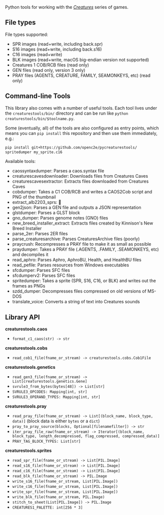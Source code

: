 Python tools for working with the [_Creatures_](https://creatures.wiki/) series of games.

## File types

File types supported:
- SPR images (read+write, including back.spr)
- S16 images (read+write, including back.s16)
- C16 images (read+write)
- BLK images (read+write, macOS big-endian version not supported)
- Creatures 1 COB/RCB files (read only)
- GEN files (read only, version 3 only)
- PRAY files (AGENTS, CREATURE, FAMILY, SEAMONKEYS, etc) (read only)

## Command-line Tools

This library also comes with a number of useful tools. Each tool lives under
the `creaturestools/bin/` directory and can be run like `python creaturestools/bin/$toolname.py`.

Some (eventually, all) of the tools are also configured as entry points, which
means you can `pip install` this repository and then use them immediately, e.g.:

```bash
pip install git+https://github.com/openc2e/pycreaturestools/
spritedumper my_sprite.c16
```

Available tools:
- caossyntaxdumper: Parses a caos.syntax file
- creaturescavesdownloader: Downloads files from Creatures Caves
- creaturescavesextractor: Extracts files downloaded from Creatures Caves
- cobdumper: Takes a C1 COB/RCB and writes a CAOS2Cob script and PNG of the thumbnail
- extract_alb2203_sprs: 👀
- gen2json: Parses a GEN file and outputs a JSON representation
- glstdumper: Parses a GLST block
- gno_dumper: Parses genome notes (GNO) files
- new_breed_installer_extract: Extracts files created by Kinnison's New Breed Installer
- parse_2er: Parses 2ER files
- parse_creaturesarchive: Parses CreaturesArchive files (poorly)
- praycrush: Recompresses a PRAY file to make it as small as possible
- praydumper: Takes a PRAY file (.AGENTS, .FAMILY, .SEAMONKEYS, etc) and decompiles it
- read_aphro: Parses Aphro, AphroBU, Health, and HealthBU files
- read_pefile: Parses resources from Windows executables
- sfcdumper: Parses SFC files
- sfcdumperv2: Parses SFC files
- spritedumper: Takes a sprite (SPR, S16, C16, or BLK) and writes out the frames as PNGs
- szdd_dumper: Decompresses files compressed on old versions of MS-DOS
- translate_voice: Converts a string of text into Creatures sounds

## Library API

**creaturestools.caos**
- `format_c1_caos(str) -> str`

**creaturestools.cobs**
- `read_cob1_file(fname_or_stream) -> creaturestools.cobs.Cob1File`

**creaturestools.genetics**
- `read_gen3_file(fname_or_stream) -> List[creaturestools.genetics.Gene]`
- `svrule3_from_bytes(bytes[48]) -> List[str]`
- `SVRULE3_OPCODES: Mapping[int, str]`
- `SVRULE3_OPERAND_TYPES: Mapping[int, str]`

**creaturestools.pray**
- `read_pray_file(fname_or_stream) -> List[(block_name, block_type, data)]` (block data is either `bytes` or a `dict`)
- `pray_to_pray_source(blocks, Optional[filenamefilter]) -> str`
- `iter_pray_file_raw(fname_or_stream) -> Iterator[(block_name, block_type, length_decompressed, flag_compressed, compressed_data)]`
- `PRAY_TAG_BLOCK_TYPES: List[str]`

**creaturestools.sprites**
- `read_spr_file(fname_or_stream) -> List[PIL.Image]`
- `read_s16_file(fname_or_stream) -> List[PIL.Image]`
- `read_c16_file(fname_or_stream) -> List[PIL.Image]`
- `read_blk_file(fname_or_stream) -> PIL.Image`
- `write_s16_file(fname_or_stream, List[PIL.Image])`
- `write_c16_file(fname_or_stream, List[PIL.Image])`
- `write_spr_file(fname_or_stream, List[PIL.Image])`
- `write_blk_file(fname_or_stream, PIL.Image)`
- `stitch_to_sheet(List[PIL.Image]) -> PIL.Image`
- `CREATURES1_PALETTE: int[256 * 3]`